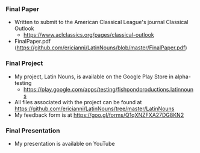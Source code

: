 ### Final Paper
* Written to submit to the American Classical League's journal Classical Outlook
    * https://www.aclclassics.org/pages/classical-outlook
* FinalPaper.pdf (https://github.com/ericianni/LatinNouns/blob/master/FinalPaper.pdf)

### Final Project
* My project, Latin Nouns, is available on the Google Play Store in alpha-testing
  * https://play.google.com/apps/testing/fishpondproductions.latinnouns
* All files associated with the project can be found at https://github.com/ericianni/LatinNouns/tree/master/LatinNouns
* My feedback form is at https://goo.gl/forms/Q1qXNZFXA27DG8KN2

### Final Presentation
* My presentation is available on YouTube
